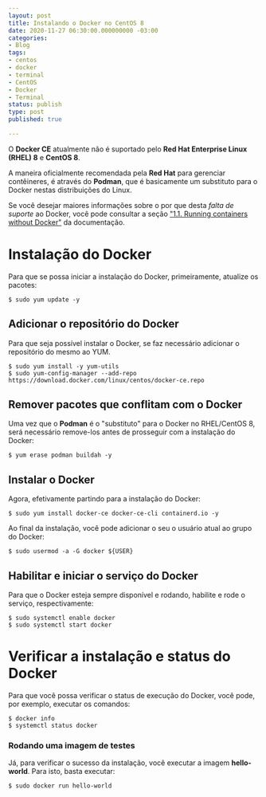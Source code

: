 ```yaml
---
layout: post
title: Instalando o Docker no CentOS 8
date: 2020-11-27 06:30:00.000000000 -03:00
categories:
- Blog
tags:
- centos
- docker
- terminal
- CentOS
- Docker
- Terminal
status: publish
type: post
published: true

---
```


O **Docker CE** atualmente não é suportado pelo **Red Hat Enterprise Linux (RHEL) 8** e **CentOS 8**.

A maneira oficialmente recomendada pela **Red Hat** para gerenciar contêineres, é através do **Podman**, que é basicamente um substituto para o Docker nestas distribuições do Linux.

Se você desejar maiores informações sobre o por que desta *falta de suporte* ao Docker, você pode consultar a seção ["1.1. Running containers without Docker"](https://access.redhat.com/documentation/en-us/red_hat_enterprise_linux/8/html-single/building_running_and_managing_containers/index) da documentação.

# Instalação do Docker

Para que se possa iniciar a instalação do Docker, primeiramente, atualize os pacotes:

	$ sudo yum update -y

## Adicionar o repositório do Docker

Para que seja possível instalar o Docker, se faz necessário adicionar o repositório do mesmo ao YUM.

	$ sudo yum install -y yum-utils
	$ sudo yum-config-manager --add-repo https://download.docker.com/linux/centos/docker-ce.repo

## Remover pacotes que conflitam com o Docker

Uma vez que o **Podman** é o "substituto" para o Docker no RHEL/CentOS 8, será necessário remove-los antes de prosseguir com a instalação do Docker:

	$ yum erase podman buildah -y

## Instalar o Docker

Agora, efetivamente partindo para a instalação do Docker:

	$ sudo yum install docker-ce docker-ce-cli containerd.io -y

Ao final da instalação, você pode adicionar o seu o usuário atual ao grupo do Docker:

	$ sudo usermod -a -G docker ${USER}

## Habilitar e iniciar o serviço do Docker

Para que o Docker esteja sempre disponível e rodando, habilite e rode o serviço, respectivamente:

	$ sudo systemctl enable docker
	$ sudo systemctl start docker

# Verificar a instalação e status do Docker

Para que você possa verificar o status de execução do Docker, você pode, por exemplo, executar os comandos:

	$ docker info
	$ systemctl status docker

### Rodando uma imagem de testes

Já, para verificar o sucesso da instalação, você executar a imagem **hello-world**.
Para isto, basta executar:

	$ sudo docker run hello-world


